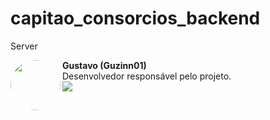 # capitao_consorcios_backend
Server

<p>
  <img align="left" src="https://avatars.githubusercontent.com/u/201021844?v=4" width="80" height="80" style="border-radius:50%;">
  <strong>Gustavo (Guzinn01)</strong><br>
  Desenvolvedor responsável pelo projeto.<br>
  <a href="https://github.com/Guzinn01">
    <img src="https://img.shields.io/badge/GitHub-100000?style=for-the-badge&logo=github&logoColor=white" />
  </a>
</p>
